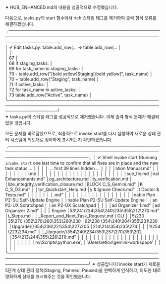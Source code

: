 ✦ HUB_ENHANCED.md의 내용을 성공적으로 수정했습니다.

  다음으로, tasks.py의 start 함수에서 rich 스타일 태그를 제거하여 출력 형식 오류를 해결하겠습니다.
 ╭────────────────────────────────────────────────────────────────────────────────────────────────────────────────────╮    
 │ ✔  Edit tasks.py:                 table.add_row(... =>                 table.add_row(...                           │    
 │                                                                                                                    │    
 │    67                                                                                                              │    
 │    68   if staging_tasks:                                                                                          │    
 │    69       for task_name in staging_tasks:                                                                        │    
 │    70 -         table.add_row("[bold yellow]Staging[/bold yellow]", task_name)                                     │    
 │    70 +         table.add_row("Staging", task_name)                                                                │    
 │    71   if active_tasks:                                                                                           │    
 │    72       for task_name in active_tasks:                                                                         │    
 │    73           table.add_row("Active", task_name)                                                                 │    
 ╰────────────────────────────────────────────────────────────────────────────────────────────────────────────────────╯    
✦ tasks.py의 스타일 태그를 성공적으로 제거했습니다. 이제 출력 형식 문제가 해결되었을 것입니다.

  모든 문제를 바로잡았으므로, 최종적으로 invoke start를 다시 실행하여 새로운 상태 관리 시스템이 의도대로 정확하게 표시되는지 
  확인하겠습니다.
 ╭──────────────────────────────────────────────────────────────────────────────────────────────────────────────────────────────╮
 │ ✔  Shell invoke start (Running `invoke start` one last time to confirm that all fixes are in place and the new task status … │
 │                                                                                                                              │
 │    ... first 39 lines hidden ...                                                                                             │
                                                                 │
                                                                 │
                                                       │ation Manual.md"
                                                                                 │
                                                                                 │
                                                                               │
                                                                                                   │
                                                                │
                                                                    │
                                                                    │
                                                             │i.md
                                                                    │
                                                                         │
                                                                        │
                                                                        │
                                                                        │
                                                                        │
                                                                        │
                                                                        │
                                                                        │
                                                                        │
                                                                        │
                                                                         │
                                                                        │
                                                                        │
                                                                        │
                                                                         │
                                                                         │
                                                                         │
                                                                         │
                                                                         │
                                                                         │
                                                                         │
                                                          │sue_fix.md
                                                     │nal Enhancements.md"
                                                      │og_architecture.md
                                                      │ty_verification.md
                                                                                                                      │
                                            │lize_integrity_verification_closure.md
                                                     │BLOCK C_S_Gemini.md"
                                                         │K C_S_O3.md"
                                                               │
                                                    │tor_Quickstart_Help.md
                                                     │y & Ignore Check.md"
                                                     │t Doctor & Tests.md"
                                                                               │
                                                                            │
                                                               │
                                                                                             │
                                                                            │
                                                                             │
                                                             │.md"
                                                                         │
                                                                                    │
                                                                              │
                                                                                        │
                                                                                   │
                                                                           │
                                                                            │
                                                                              │
                                                                              │
                                                                              │
                                                                               │
                                                                               │
                                                                               │
                                                                              │
                                                                              │
                                                                             │
                                                                               │
                                             │nable Plan P2-SU Self-Update Engine
                                                                                                                    │
                                             │nable Plan P2-SU Self-Update Engine
                                                                                                                    │
                                                     │an P2-UX Scratchpad
                                                                                                       │
                                                     │an P2-UX Scratchpad
                                                                                                       │
                                                                               │
                                                                              │
                                                      │ad Organizer 1.md"
                                                      │ad Organizer 2.md"
                                                                               │
                                                                              │
                                                           │ Engine
                                            │53\241\234\354\240\235\355\212\270.md"
                                                          │t_Steps.md
                                                                     │
                                               │_Report_and_Next_Task_Request.md
                                                             │CLI
                                                                                                │
                                                            │5\230
                                               │35\270 \352\270\260\353\260\230
                                               │62\230 \354\240\204\355\231\230
                                                                                            │
                                              │Upgrade/[\354\236\221\354\227\205
                                                     │214\214\354\235\274
                                                                                    │
                                                                        │
                                                            │1\254
                                                         │\223\234.md"
                                                                                                                      │
                                          │_Upgrade/\354\240\234\353\257\270\353\202\
                                                                            │
                                                 │354\213\244\355\226\211).md"
                                                                                   │
                                                                                   │
                                                                                      │
                                                                               │
                                                                                      │
                                                                                             │
                                                                                │
                                                                                        │
                                                                                   │
                                                                                        │
                                                                            │
                                                                                          │
                                                                                                  │
                                                                                                              │
                                                                                                              │
                                                                                                              │
                                                                                              │
                                                                                     │
                                                                                         │
                                                                                                  │
                                                                                                  │
                                                                                     │
                                                                                           │
                                                                                               │
                                                                                                                         │
                                                                                                                         │
                                                                                             │
                                                                                                     │
                                                  │nv\\Scripts\\python.exe',
                                              │:\\Users\\etlov\\gemini-workspace'
                                                                                                                         │
                                                                            │
                                                                                          │
 │                                                                                                                              │
 ╰──────────────────────────────────────────────────────────────────────────────────────────────────────────────────────────────╯
✦ 성공입니다! invoke start가 새로운 5단계 상태 관리 정책(Staging, Planned, Paused)을 완벽하게 인식하고, 의도한 대로 명확하게
  상태를 표시해주는 것을 확인했습니다.